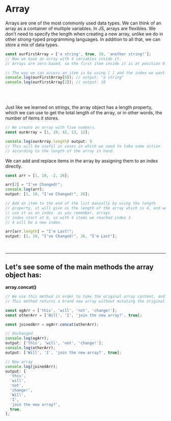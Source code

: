 # Array

Arrays are one of the most commonly used data types.
We can think of an array as a container of multiple variables.
In JS, arrays are flexibles. We don't need to specify the length when creating a new array, unlike we do in other strong-typed programming languages. In addition to all that, we can store a mix of data types.

```js
const ourFirstArray = ['a string', true, 10, 'another string!'];
// Now we have an array with 4 variables inside it.
// Arrays are zero-based, so the first item inside it is at position 0.

// The way we can access an item is by using [ ] and the index we want.
console.log(ourFirstArray[0]); // output: "a string"
console.log(ourFirstArray[2]); // output: 10
```

<br />
<br />

Just like we learned on strings, the array object has a length property, which we can use to get the total length of the array, or in other words, the number of items it stores.

```js
// We create an array with five numbers.
const ourArray = [1, 29, 42, 13, 12];

console.log(ourArray.length) output: 5
// This will be useful in cases in which we need to take some action
// according to the length of the array in hand.
```

We can add and replace items in the array by assigning them to an index directly.

```js
const arr = [1, 10, -2, 26];

arr[2] = "I've Changed!";
console.log(arr);
output: [1, 10, "I've Changed!", 26];

// Add an item to the end of the list manually by using the length
// property, it will give us the length of the array which is 4, and we
// use it as an index. as you remember, arrays
// index start at 0, so with 4 items we reached index 3.
// 4 will be a new index.

arr[arr.length] = "I'm Last!";
output: [1, 10, "I've Changed!", 26, "I'm Last"];
```

<br>
<hr>

## Let's see some of the main methods the array object has:

**array.concat()**

```js
// We use this method in order to take the original array content, and add to it.
// This method returns a brand new array without mutating the original one.

const ogArr = ['this', 'will', 'not', 'change!'];
const otherArr = ['Will', 'I', 'join the new array?', true];

const joinedArr = ogArr.concat(otherArr);

// Unchanged
console.log(ogArr);
output: ['this', 'will', 'not', 'change!'];
console.log(otherArr);
output: ['Will', 'I', 'join the new array?', true];

// New array
console.log(joinedArr);
output: [
  'this',
  'will',
  'not',
  'change!',
  'Will',
  'I',
  'join the new array?',
  true,
];
```
